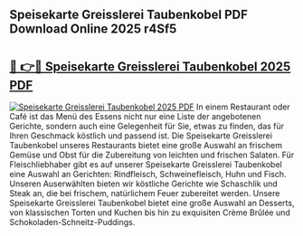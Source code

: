 ## Speisekarte Greisslerei Taubenkobel PDF Download Online 2025 r4Sf5

# <h2><a href="http://gc5oaw.nevu.top/?p=Speisekarte+Greisslerei+Taubenkobel">🔗 👉🔴 Speisekarte Greisslerei Taubenkobel 2025 PDF</a></h2>

[![Speisekarte Greisslerei Taubenkobel 2025 PDF](https://i.imgur.com/dBaPXMq.png)](http://gc5oaw.nevu.top/?p=Speisekarte+Greisslerei+Taubenkobel)
In einem Restaurant oder Café ist das Menü des Essens nicht nur eine Liste der angebotenen Gerichte, sondern auch eine Gelegenheit für Sie, etwas zu finden, das für Ihren Geschmack köstlich und passend ist. Die Speisekarte Greisslerei Taubenkobel unseres Restaurants bietet eine große Auswahl an frischem Gemüse und Obst für die Zubereitung von leichten und frischen Salaten. Für Fleischliebhaber gibt es auf unserer Speisekarte Greisslerei Taubenkobel eine Auswahl an Gerichten: Rindfleisch, Schweinefleisch, Huhn und Fisch. Unseren Auserwählten bieten wir köstliche Gerichte wie Schaschlik und Steak an, die bei frischem, natürlichem Feuer zubereitet werden. Unsere Speisekarte Greisslerei Taubenkobel bietet eine große Auswahl an Desserts, von klassischen Torten und Kuchen bis hin zu exquisiten Crème Brûlée und Schokoladen-Schneitz-Puddings.
